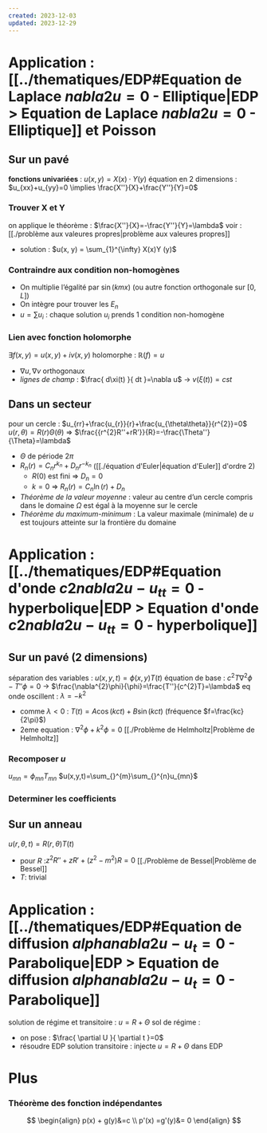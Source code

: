 ```yaml
---
created: 2023-12-03
updated: 2023-12-29
---
```


# Application : [[../thematiques/EDP#Equation de Laplace ${} nabla {2}u=0$ - Elliptique|EDP > Equation de Laplace ${} nabla {2}u=0$ - Elliptique]] et Poisson
## Sur un pavé
**fonctions univariées** : $u(x,y)=X(x)\cdot Y(y)$
équation en 2 dimensions : $u_{xx}+u_{yy}=0  \implies \frac{X''}{X}+\frac{Y''}{Y}=0$ 
### Trouver X et Y
on applique le théorème : $\frac{X''}{X}=-\frac{Y''}{Y}=\lambda$ voir : [[./problème aux valeures propres|problème aux valeures propres]]
- solution : $u(x, y) = \sum_{1}^{\infty} X(x)Y (y)$
### Contraindre aux condition non-homogènes
- On multiplie l’égalité par $\sin(kmx)$ (ou autre fonction orthogonale sur $[0,L]$)
- On intègre pour trouver les $E_{n}$ 
- $u=\sum u_{i}$ : chaque solution $u_{i}$ prends 1 condition non-homogène
### Lien avec fonction holomorphe
$\exists f(x,y)=u(x,y)+iv(x,y)$ holomorphe : $\mathbb{R}(f)=u$
- $\nabla u,\nabla v$ orthogonaux
- *lignes de champ* : $\frac{ d\xi(t) }{ dt }=\nabla u$  → $v(\xi (t))=cst$
## Dans un secteur
pour un cercle : $u_{rr}+\frac{u_{r}}{r}+\frac{u_{\theta\theta}}{r^{2}}=0$
$u(r,\theta)=R(r)\Theta(\theta)$ ⇒ $\frac{{r^{2}R''+rR'}}{R}=-\frac{\Theta''}{\Theta}=\lambda$
- $\Theta$ de période $2\pi$ 
- $R_{n}(r)=C_{n}r^{k_{n}}+D_{n}r^{-k_{n}}$ ([[./équation d'Euler|équation d'Euler]] d'ordre 2)
	- $R(0)$ est fini ⇒ $D_{n}=0$
	- $k=0$ ⇒ $R_{n}(r)=C_{n}\ln(r)+D_{n}$
- *Théorème de la valeur moyenne* : valeur au centre d’un cercle compris dans le domaine $\Omega$ est égal à la moyenne sur le cercle
- *Théorème du maximum-minimum* : La valeur maximale (minimale) de $u$ est toujours atteinte sur la frontière du domaine
# Application : [[../thematiques/EDP#Equation d'onde $c {2} nabla {2}u-u_{tt}=0$ - hyperbolique|EDP > Equation d'onde $c {2} nabla {2}u-u_{tt}=0$ - hyperbolique]]
## Sur un pavé (2 dimensions)
séparation des variables : $u(x,y,t)=\phi(x,y)T(t)$
équation de base : $c^{2}T\nabla^{2}\phi-T''\phi=0$
→ $\frac{\nabla^{2}\phi}{\phi}=\frac{T''}{c^{2}T}=\lambda$
eq onde oscillent : $\lambda=-k^{2}$
- comme $\lambda<0$ : $T(t)=A\cos(kct)+B\sin(kct)$
	(fréquence  $f=\frac{kc}{2\pi}$)
- 2eme equation : $\nabla^{2} \phi+k^{2}\phi=0$ [[./Problème de Helmholtz|Problème de Helmholtz]]
### Recomposer $u$
$u_{mn}=\phi_{mn}T_{mn}$
$u(x,y,t)=\sum_{}^{m}\sum_{}^{n}u_{mn}$

### Determiner les coefficients
## Sur un anneau
$u(r,\theta,t)=R(r,\theta)T(t)$
- pour $R$ :$z^{2}R''+zR' +(z^{2} -m^{2})R=0$ [[./Problème de Bessel|Problème de Bessel]]
- $T$: trivial
# Application : [[../thematiques/EDP#Equation de diffusion ${} alpha nabla {2}u-u_{t}=0$ - Parabolique|EDP > Equation de diffusion ${} alpha nabla {2}u-u_{t}=0$ - Parabolique]]
solution de régime et transitoire : $u=R+\Theta$
sol de régime :
- on pose : $\frac{ \partial U }{ \partial t }=0$
- résoudre EDP
solution transitoire : injecte $u=R+\Theta$ dans EDP

# Plus
### Théorème des fonction indépendantes
$$
\begin{align}
p(x) + g(y)&=c \\
p'(x) =g'(y)&= 0
\end{align}
$$

